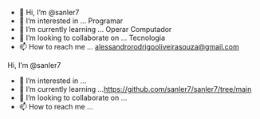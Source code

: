 - 👋 Hi, I’m @sanler7 
- 👀 I’m interested in ... Programar
- 🌱 I’m currently learning ... Operar Computador
- 💞️ I’m looking to collaborate on ... Tecnologia
- 📫 How to reach me ... alessandrorodrigooliveirasouza@gmail.com

 Hi, I’m @sanler7 
- 👀 I’m interested in ... 
- 🌱 I’m currently learning ...https://github.com/sanler7/sanler7/tree/main
- 💞️ I’m looking to collaborate on ...
- 📫 How to reach me ...
